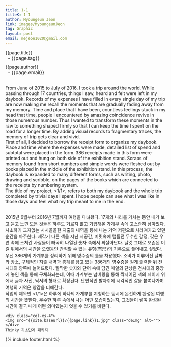 ```yaml
---
title: 1-1
titleK: 1-1
author: Myoungeun Jeon
link: images/MyoungeunJeon
tag: Graphic
layout: post
email: mejeon1020@gmail.com
---	
```


<div class="container">

<div class="deDep">
{{page.title}}<br>
<p style="font-size:15px; margin:0px; padding:0px 0px 0px 8px; margin:0px 0px 8px 0px;">- {{page.tag}}</p>
{{page.author}}<br>
<p style="font-size:15px; margin:0px; padding:0px 0px 0px 8px;">- {{page.email}}</p>
</div>

<br>

<div class="det lato">

<!--영문-->

From June of 2015 to July of 2016, I took a trip around the world. While passing through 17 countries, things I saw, heard and felt were left in my daybook. Records of my expenses I have filled in every single day of my trip are now making me recall the moments that are gradually fading away from my memory. Time and place that I have been, countless feelings stuck in my head that time, people I encountered by amazing coincidence revive in those numerous number. Thus I wanted to transform these moments in the raw to something shaped firmly so that I can keep the time I spent on the road for a longer time. By adding visual records to fragmentary traces, the memory of trip gets clear and vivid.
<br>
First of all, I decided to borrow the receipt form to organize my daybook. Place and time where the expenses were made, detailed list of spend and subtotal were placed in the form. 386 receipts made in this form were printed out and hung on both side of the exhibition stand. Scraps of memory found from short numbers and simple words were fleshed out by books placed in the middle of the exhibition stand. In this process, the daybook is expanded to many different forms, such as writing, photo, drawing and scribble, on the pages of the books which are connected to the receipts by numbering system. 
<br>
The title of my project, <1/1>, refers to both my daybook and the whole trip completed by trivial days I spent. I hope people can see what I was like in those days and feel what my trip meant to me in the end.

<!--영문-->

</div>


<div class="noto">
<!--국문-->

<br>
2015년 6월부터 2016년 7월까지 여행을 다녀왔다. 17개의 나라를 거치는 동안 내가 보고 듣고 느낀 모든 것들은 하루도 거르지 않고 기입해온 가계부 속에 고스란히 남아있다. 사소하기 그지없는 시시콜콜한 지출의 내역을 통해 나는 기억 저편으로 사라져가고 있던 순간을 마주한다. 제각기 다른 색을 지닌 시공간, 머릿속에 맴돌던 무수한 감정, 갖은 우연 속에 스쳐간 사람들이 빼곡히 나열된 숫자 속에서 되살아난다. 날것 그대로 보존된 이 길 위에서의 시간을 오랫동안 간직할 수 있는 유형(有形)의 기록으로 풀어내고 싶었다.
<br>
우선 386개의 가계부를 정리하기 위해 영수증의 틀을 차용했다. 소비가 이루어진 날짜와 장소, 구체적인 지출 내역과 총계를 담고 있는 386개의 영수증을 길게 출력한 뒤 전시대의 양쪽에 늘어뜨렸다. 짤막한 숫자와 단어 속에 담긴 매일의 단상은 전시대의 중앙에 놓인 책을 통해 구체화되는데, 이때 가계부는 넘버링을 통해 짝지어진 책의 페이지 위에서 글과 사진, 낙서의 형태로 확장된다. 단편적인 발자취에 시각적인 살을 붙여나가며 여행의 기억은 양감을 더해간다.   
<br>
작업의 제목인 <1/1>은 하루에 하나의 가계부를 지칭하는 동시에 온전하게 완성된 여행의 시간을 뜻한다. 무수한 하루 속에서 나는 어떤 모습이었는지, 그것들이 쌓여 완성된 시간이 결국 내게 어떤 의미였는지 엿볼 수 있기를 바란다. 


<!--국문-->

</div>

<div class="row noto">
	
	<div class="col-xs-4">
	<img src="{{site.baseurl}}/{{page.link}}1.jpg" class="deImg" alt=""></div>
	Thinky 기초단계 패키지
</div>

	

</div> 

{% include footer.html %}